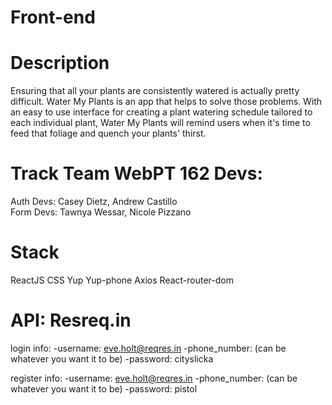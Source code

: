 # Front-end

# Description
Ensuring that all your plants are consistently watered is actually pretty difficult. Water My Plants is an app that helps to solve those problems. 
With an easy to use interface for creating a plant watering schedule tailored to each individual plant, Water My Plants will remind users when it's time to feed that foliage and quench your plants' thirst.

# Track Team WebPT 162 Devs:
Auth Devs: Casey Dietz, Andrew Castillo      
Form Devs: Tawnya Wessar, Nicole Pizzano

# Stack
ReactJS 
CSS
Yup
Yup-phone
Axios
React-router-dom

# API: Resreq.in
login info:
  -username: eve.holt@reqres.in
  -phone_number: (can be whatever you want it to be) 
  -password: cityslicka

register info:
  -username: eve.holt@reqres.in 
  -phone_number: (can be whatever you want it to be)
  -password: pistol